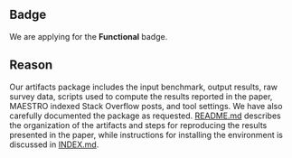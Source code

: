 ## Badge

We are applying for the **Functional** badge.

## Reason

Our artifacts package includes the input benchmark, output results, raw survey data, scripts used to compute the results reported in the paper, MAESTRO indexed Stack Overflow posts, and tool settings. We have also carefully documented the package as requested. [README.md](https://github.com/maestro-fla/fse20/blob/master/submissions/functional/fse-894/README.md) describes the organization of the artifacts and steps for reproducing the results presented in the paper, while instructions for installing the environment is discussed in [INDEX.md](https://github.com/maestro-fla/fse20/blob/master/submissions/functional/fse-894/INSTALL.md). 
